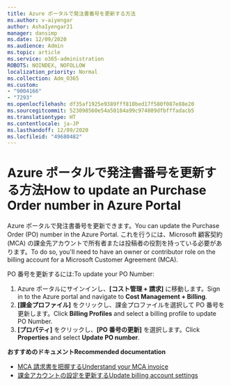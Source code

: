 ```yaml
---
title: Azure ポータルで発注書番号を更新する方法
ms.author: v-aiyengar
author: AshaIyengar21
manager: dansimp
ms.date: 12/09/2020
ms.audience: Admin
ms.topic: article
ms.service: o365-administration
ROBOTS: NOINDEX, NOFOLLOW
localization_priority: Normal
ms.collection: Adm_O365
ms.custom:
- "9004166"
- "7293"
ms.openlocfilehash: df35af1925e9389fff810bed17f580f087e88e20
ms.sourcegitcommit: 523098560e54a50184a99c974809dfbfffadacb5
ms.translationtype: HT
ms.contentlocale: ja-JP
ms.lasthandoff: 12/09/2020
ms.locfileid: "49680482"
---
```

# <a name="how-to-update-an-purchase-order-number-in-azure-portal"></a><span data-ttu-id="c941e-102">Azure ポータルで発注書番号を更新する方法</span><span class="sxs-lookup"><span data-stu-id="c941e-102">How to update an Purchase Order number in Azure Portal</span></span>

<span data-ttu-id="c941e-103">Azure ポータルで発注書番号を更新できます。</span><span class="sxs-lookup"><span data-stu-id="c941e-103">You can update the Purchase Order (PO) number in the Azure Portal.</span></span> <span data-ttu-id="c941e-104">これを行うには、Microsoft 顧客契約 (MCA) の課金先アカウントで所有者または投稿者の役割を持っている必要があります。</span><span class="sxs-lookup"><span data-stu-id="c941e-104">To do so, you'll need to have an owner or contributor role on the billing account for a Microsoft Customer Agreement (MCA).</span></span> 

<span data-ttu-id="c941e-105">PO 番号を更新するには:</span><span class="sxs-lookup"><span data-stu-id="c941e-105">To update your PO Number:</span></span>
1. <span data-ttu-id="c941e-106">Azure ポータルにサインインし、**[コスト管理 + 請求]** に移動します。</span><span class="sxs-lookup"><span data-stu-id="c941e-106">Sign in to the Azure portal and navigate to **Cost Management + Billing**.</span></span>
1. <span data-ttu-id="c941e-107">**[課金プロファイル]** をクリックし、課金プロファイルを選択して PO 番号を更新します。</span><span class="sxs-lookup"><span data-stu-id="c941e-107">Click **Billing Profiles** and select a billing profile to update PO Number.</span></span>
1. <span data-ttu-id="c941e-108">**[プロパティ]** をクリックし、**[PO 番号の更新]** を選択します。</span><span class="sxs-lookup"><span data-stu-id="c941e-108">Click **Properties** and select **Update PO number**.</span></span> 

<span data-ttu-id="c941e-109">**おすすめのドキュメント**</span><span class="sxs-lookup"><span data-stu-id="c941e-109">**Recommended documentation**</span></span>

- [<span data-ttu-id="c941e-110">MCA 請求書を把握する</span><span class="sxs-lookup"><span data-stu-id="c941e-110">Understand your MCA invoice</span></span>](https://docs.microsoft.com/azure/cost-management-billing/understand/mca-understand-your-invoice)
- [<span data-ttu-id="c941e-111">課金アカウントの設定を更新する</span><span class="sxs-lookup"><span data-stu-id="c941e-111">Update billing account settings</span></span>](https://docs.microsoft.com/microsoft-store/update-microsoft-store-for-business-account-settings)  
